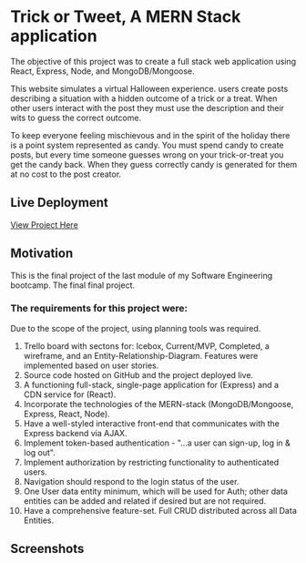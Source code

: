 # Trick or Tweet, A MERN Stack application

The objective of this project was to create a full stack web application using React, Express, Node, and MongoDB/Mongoose.

This website simulates a virtual Halloween experience. users create posts describing a situation with a hidden outcome of a trick or a treat. When other users interact with the post they must use the description and their wits to guess the correct outcome. 

To keep everyone feeling mischievous and in the spirit of the holiday there is a point system represented as candy. You must spend candy to create posts, but every time someone guesses wrong on your trick-or-treat you get the candy back. When they guess correctly candy is generated for them at no cost to the post creator.

## Live Deployment
[View Project Here]()

## Motivation
This is the final project of the last module of my Software Engineering bootcamp. The final final project.

### The requirements for this project were: 
Due to the scope of the project, using planning tools was required.

1. Trello board with sectons for: Icebox, Current/MVP, Completed, a wireframe, and an Entity-Relationship-Diagram. Features were implemented based on user stories.
2. Source code hosted on GitHub and the project deployed live.
3. A functioning full-stack, single-page application for (Express) and a CDN service for (React).
4. Incorporate the technologies of the MERN-stack (MongoDB/Mongoose, Express, React, Node).
5. Have a well-styled interactive front-end that communicates with the Express backend via AJAX.
6. Implement token-based authentication - "...a user can sign-up, log in & log out".
7. Implement authorization by restricting functionality to authenticated users.
8. Navigation should respond to the login status of the user.
9. One User data entity minimum, which will be used for Auth; other data entities can be added and related if desired but are not required.  
10. Have a comprehensive feature-set. Full CRUD distributed across all Data Entities.

## Screenshots


